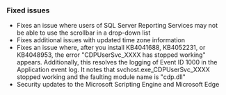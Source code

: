 ### Fixed issues
- Fixes an issue where users of SQL Server Reporting Services may not be able to use the scrollbar in a drop-down list
- Fixes additional issues with updated time zone information
- Fixes an issue where, after you install KB4041688, KB4052231, or KB4048953, the error "CDPUserSvc_XXXX has stopped working" appears. Additionally, this resolves the logging of Event ID 1000 in the Application event log. It notes that svchost.exe_CDPUserSvc_XXXX stopped working and the faulting module name is "cdp.dll"
- Security updates to the Microsoft Scripting Engine and Microsoft Edge